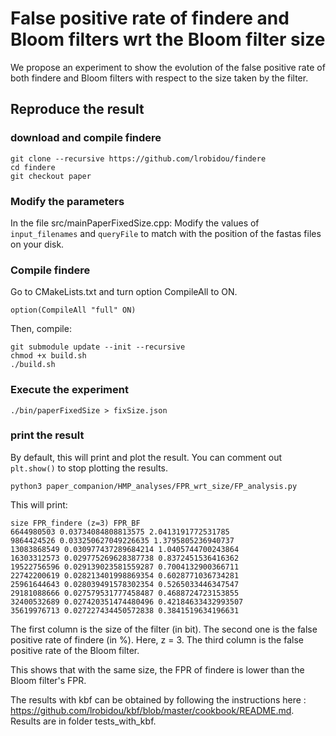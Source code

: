 # False positive rate of findere and Bloom filters wrt the Bloom filter size

We propose an experiment to show the evolution of the false positive rate of both findere and Bloom filters with respect to the size taken by the filter.


## Reproduce the result

### download and compile findere

```
git clone --recursive https://github.com/lrobidou/findere
cd findere
git checkout paper
```
### Modify the parameters
In the file src/mainPaperFixedSize.cpp: 
Modify the values of `input_filenames` and `queryFile` to match with the position of the fastas files on your disk. 

### Compile findere
Go to CMakeLists.txt and turn option CompileAll to ON.
```
option(CompileAll "full" ON)
```
Then, compile:
```
git submodule update --init --recursive
chmod +x build.sh
./build.sh
```

### Execute the experiment
```
./bin/paperFixedSize > fixSize.json
```

### print the result
By default, this will print and plot the result. You can comment out `plt.show()` to stop plotting the results.
```
python3 paper_companion/HMP_analyses/FPR_wrt_size/FP_analysis.py
```

This will print:
```
size FPR_findere (z=3) FPR_BF
6644980503 0.03734084808813575 2.0413191772531785
9864424526 0.033250627049226635 1.3795805236940737
13083868549 0.030977437289684214 1.0405744700243864
16303312573 0.029775269628387738 0.8372451536416362
19522756596 0.029139023581559287 0.7004132900366711
22742200619 0.028213401998869354 0.6028771036734281
25961644643 0.028039491578302354 0.5265033446347547
29181088666 0.027579531777458487 0.4688724723153855
32400532689 0.027420351474480496 0.42184633432993507
35619976713 0.027227434450572838 0.3841519634196631
```

The first column is the size of the filter (in bit). 
The second one is the false positive rate of findere (in %). Here, z = 3. 
The third column is the false positive rate of the Bloom filter.

This shows that with the same size, the FPR of findere is lower than the Bloom filter's FPR.


The results with kbf can be obtained by following the instructions here : https://github.com/lrobidou/kbf/blob/master/cookbook/README.md. Results are in folder tests_with_kbf.